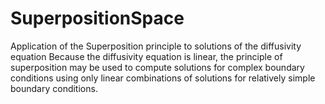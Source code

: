 # SuperpositionSpace
Application of the Superposition principle to solutions of the diffusivity equation  Because the diffusivity equation is linear, the principle of superposition may  be used to compute solutions for complex boundary conditions using only linear  combinations of solutions for relatively simple boundary conditions. 
